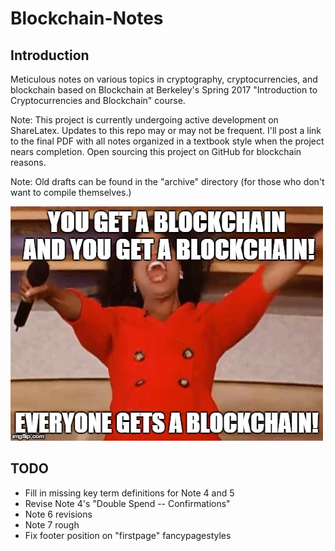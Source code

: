 # Blockchain-Notes
## Introduction
Meticulous notes on various topics in cryptography, cryptocurrencies, and blockchain based on Blockchain at Berkeley's Spring 2017 "Introduction to Cryptocurrencies and Blockchain" course.    

Note: This project is currently undergoing active development on ShareLatex. Updates to this repo may or may not be frequent. I'll post a link to the final PDF with all notes organized in a textbook style when the project nears completion. Open sourcing this project on GitHub for blockchain reasons. 

Note: Old drafts can be found in the "archive" directory (for those who don't want to compile themselves.)


![for the love of blockchain](/assets/misc/everyone_blockchain.jpg)

## TODO
* Fill in missing key term definitions for Note 4 and 5
* Revise Note 4's "Double Spend -- Confirmations"
* Note 6 revisions
* Note 7 rough
* Fix footer position on "firstpage" fancypagestyles

